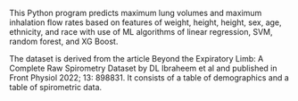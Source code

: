 This Python program predicts maximum lung volumes and maximum inhalation flow rates
based on features of weight, height, height, sex, age, ethnicity, and race
with use of ML algorithms of linear regression, SVM, random forest, and XG Boost.

The dataset is derived from the article Beyond the Expiratory Limb: A Complete Raw 
Spirometry Dataset by DL Ibraheem et al and published in Front Physiol 2022; 13: 898831. 
It consists of a table of demographics and a table of spirometric data.
